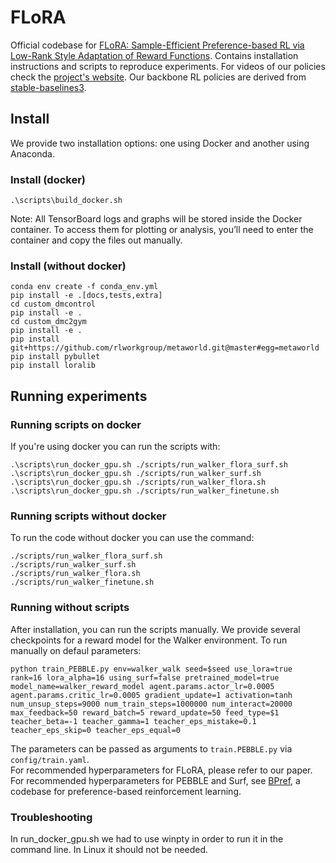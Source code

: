 # FLoRA

Official codebase for [FLoRA: Sample-Efficient Preference-based RL via Low-Rank
Style Adaptation of Reward Functions](https://arxiv.org/). Contains installation instructions and scripts to reproduce experiments. For videos of our policies check the [project's website](https://sites.google.com/view/preflora/). Our backbone RL policies are derived from [stable-baselines3](https://github.com/Stable-Baselines-Team/stable-baselines3-contrib).

## Install

We provide two installation options: one using Docker and another using Anaconda.

### Install (docker)
```
.\scripts\build_docker.sh
```
Note: All TensorBoard logs and graphs will be stored inside the Docker container. To access them for plotting or analysis, you’ll need to enter the container and copy the files out manually.

### Install (without docker)

```
conda env create -f conda_env.yml
pip install -e .[docs,tests,extra]
cd custom_dmcontrol
pip install -e .
cd custom_dmc2gym
pip install -e .
pip install git+https://github.com/rlworkgroup/metaworld.git@master#egg=metaworld
pip install pybullet
pip install loralib
```

## Running experiments

### Running scripts on docker

If you're using docker you can run the scripts with:
```
.\scripts\run_docker_gpu.sh ./scripts/run_walker_flora_surf.sh 
.\scripts\run_docker_gpu.sh ./scripts/run_walker_surf.sh 
.\scripts\run_docker_gpu.sh ./scripts/run_walker_flora.sh 
.\scripts\run_docker_gpu.sh ./scripts/run_walker_finetune.sh 
```

### Running scripts without docker

To run the code without docker you can use the command:
```
./scripts/run_walker_flora_surf.sh 
./scripts/run_walker_surf.sh 
./scripts/run_walker_flora.sh 
./scripts/run_walker_finetune.sh 
```

### Running without scripts

After installation, you can run the scripts manually. We provide several checkpoints for a reward model for the Walker environment. To run manually on defaul parameters:

```
python train_PEBBLE.py env=walker_walk seed=$seed use_lora=true rank=16 lora_alpha=16 using_surf=false pretrained_model=true model_name=walker_reward_model agent.params.actor_lr=0.0005 agent.params.critic_lr=0.0005 gradient_update=1 activation=tanh num_unsup_steps=9000 num_train_steps=1000000 num_interact=20000 max_feedback=50 reward_batch=5 reward_update=50 feed_type=$1 teacher_beta=-1 teacher_gamma=1 teacher_eps_mistake=0.1 teacher_eps_skip=0 teacher_eps_equal=0

```

The parameters can be passed as arguments to `train.PEBBLE.py` via `config/train.yaml`.  
For recommended hyperparameters for FLoRA, please refer to our paper.  
For recommended hyperparameters for PEBBLE and Surf, see [BPref](https://github.com/rll-research/BPref/), a codebase for preference-based reinforcement learning.


### Troubleshooting
In run_docker_gpu.sh we had to use winpty in order to run it in the command line. In Linux it should not be needed.


